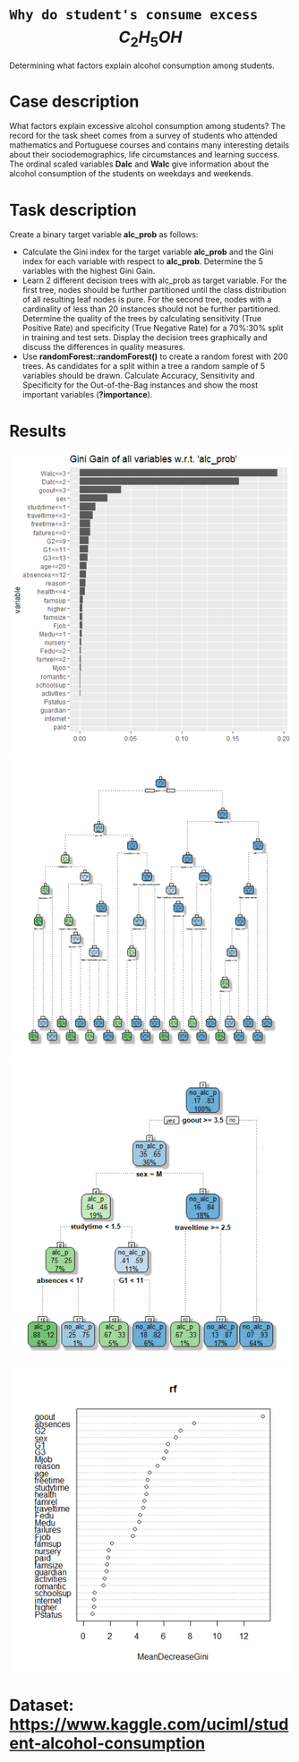 # `Why do student's consume excess` $$C_{2}H_{5}OH$$
Determining what factors explain alcohol consumption among students.

# Case description
What factors explain excessive alcohol consumption among students? The record for the task sheet
comes from a survey of students who attended mathematics and Portuguese courses and contains
many interesting details about their sociodemographics, life circumstances and learning success.
The ordinal scaled variables **Dalc** and **Walc** give information about the alcohol consumption of the
students on weekdays and weekends. 

# Task description
Create a binary target variable **alc_prob** as follows:
- Calculate the Gini index for the target variable **alc_prob** and the Gini index for each variable with respect to **alc_prob**. Determine the 5 variables with the highest Gini Gain.
- Learn 2 different decision trees with alc_prob as target variable. For the first tree, nodes should be further partitioned until the class distribution of all resulting leaf nodes is pure. For the second tree, nodes with a cardinality of less than 20 instances should not be further partitioned. Determine the quality of the trees by calculating sensitivity (True Positive Rate) and specificity (True Negative Rate) for a 70%:30% split in training and test sets. Display the decision trees graphically and discuss the differences in quality measures.
- Use **randomForest::randomForest()** to create a random forest with 200 trees. As candidates
for a split within a tree a random sample of 5 variables should be drawn. Calculate Accuracy,
Sensitivity and Specificity for the Out-of-the-Bag instances and show the most important
variables (**?importance**).

# Results
![](https://github.com/ranjiGT/alcohol-consumption-decision-trees/blob/main/GiniGain.png)
![](https://github.com/ranjiGT/alcohol-consumption-decision-trees/blob/main/DT.png)
![](https://github.com/ranjiGT/alcohol-consumption-decision-trees/blob/main/DT2.png)
![](https://github.com/ranjiGT/alcohol-consumption-decision-trees/blob/main/RF.png)

# Dataset: https://www.kaggle.com/uciml/student-alcohol-consumption
